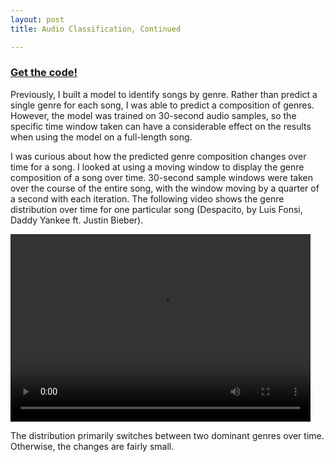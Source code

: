```yaml
---
layout: post
title: Audio Classification, Continued

---
```


### [Get the code!](https://github.com/avikejriwal/Music-Genre-Identification)

Previously, I built a model to identify songs by genre.  Rather than predict a single genre for each song, I was able to predict a composition of genres.  However, the model was trained on 30-second audio samples, so the specific time window taken can have a considerable effect on the results when using the model on a full-length song.  

I was curious about how the predicted genre composition changes over time for a song.  I looked at using a moving window to display the genre composition of a song over time.  30-second sample windows were taken over the course of the entire song, with the window moving by a quarter of a second with each iteration.  The following video shows the genre distribution over time for one particular song (Despacito, by Luis Fonsi, Daddy Yankee ft. Justin Bieber).

<video src="/vid/Despacito.mp4" width="480" height="300" controls preload></video>

The distribution primarily switches between two dominant genres over time.  Otherwise, the changes are fairly small.
